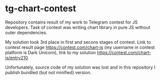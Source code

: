 # tg-chart-contest

Repository contains result of my work to Telegram contest for JS developers. Task of contest was writing chart library in pure JS without outer dependencies.

My solution took 3rd place in first and secons stages of contest. Link to contest result page https://contest.com/chart-js (my username in contest platform is Dark Unicorn), link to my solution https://contest.com/chart-js/entry210.

Unfortunately, source code of my solution was lost and in this repository I publish bundled (but not minified) version.
